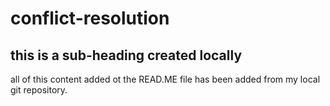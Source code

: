 # conflict-resolution

## this is a sub-heading created locally

all of this content added ot the READ.ME file has been added from my local git repository.
